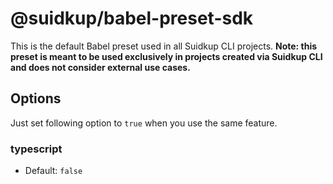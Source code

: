 # @suidkup/babel-preset-sdk

This is the default Babel preset used in all Suidkup CLI projects. **Note: this preset is meant to be used exclusively in projects created via Suidkup CLI and does not consider external use cases.**

## Options

Just set following option to `true` when you use the same feature.

### typescript

- Default: `false`

